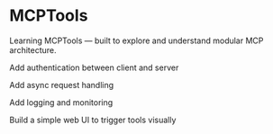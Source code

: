 # MCPTools
Learning MCPTools — built to explore and understand modular MCP architecture.


Add authentication between client and server

Add async request handling

Add logging and monitoring

Build a simple web UI to trigger tools visually
